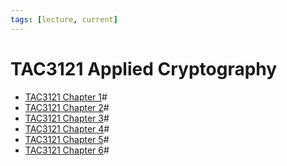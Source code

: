 ```yaml
---
tags: [lecture, current]
---
```


# TAC3121 Applied Cryptography

- [TAC3121 Chapter 1](202209281127.md)#
- [TAC3121 Chapter 2](202210082156.md)#
- [TAC3121 Chapter 3](202210292124.md)#
- [TAC3121 Chapter 4](202211072010.md)#
- [TAC3121 Chapter 5](202212111027.md)#
- [TAC3121 Chapter 6](202212291125.md)#
